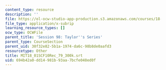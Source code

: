 ```yaml
---
content_type: resource
description: ''
file: https://ol-ocw-studio-app-production.s3.amazonaws.com/courses/18-01sc-single-variable-calculus-fall-2010/694b42a0dd14981b93aa7bcfe048ed0f_MIT18_01SCF10Rec_79_300k.srt
file_type: application/x-subrip
learning_resource_types: []
ocw_type: OCWFile
parent_title: 'Session 98: Taylor''s Series'
parent_type: CourseSection
parent_uid: 30f32e82-5b1a-1974-da6c-98b8de0aafd3
resourcetype: Other
title: MIT18_01SCF10Rec_79_300k.srt
uid: 694b42a0-dd14-981b-93aa-7bcfe048ed0f
---
```

